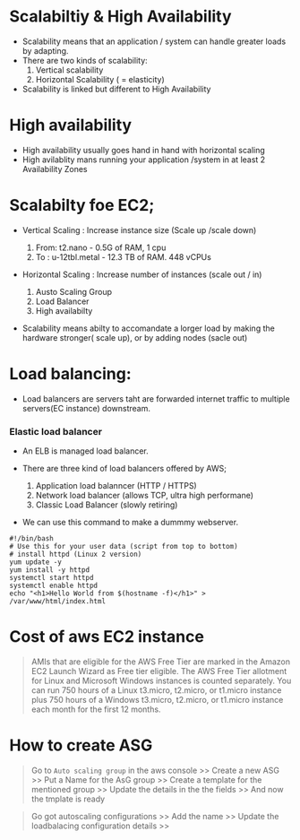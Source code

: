 # Scalabiltiy & High Availability
* Scalability means that an application / system can handle greater loads by adapting.
* There are two kinds of scalability:
   1. Vertical scalability
   2. Horizontal Scalability ( = elasticity)
* Scalability is linked but different to High Availability

# High availability
* High availability usually goes hand in hand with horizontal scaling
* High avilablity mans running your application /system in at least 2 Availability Zones

# Scalabilty foe EC2;
* Vertical Scaling : Increase instance size (Scale up /scale down)
   1. From: t2.nano - 0.5G of RAM, 1 cpu
   2. To : u-12tbl.metal - 12.3 TB of RAM. 448 vCPUs

* Horizontal Scaling : Increase number of instances (scale out / in)
   1. Austo Scaling Group
   2. Load Balancer
   3. High availabilty

* Scalability means abilty to accomandate a lorger load by making the hardware stronger( scale up), or by adding nodes (sacle out)

# Load balancing:
* Load balancers are servers taht are forwarded internet traffic to multiple servers(EC instance) downstream.

### Elastic load balancer
* An ELB is managed load balancer.
* There are three kind of load balancers offered by AWS;
    1. Application load balanncer (HTTP / HTTPS)
    2. Network load balancer (allows TCP, ultra high performane)
    3. Classic Load Balancer (slowly retiring)

* We can use this command to make a dummmy webserver.
```
#!/bin/bash
# Use this for your user data (script from top to bottom)
# install httpd (Linux 2 version)
yum update -y
yum install -y httpd
systemctl start httpd
systemctl enable httpd
echo "<h1>Hello World from $(hostname -f)</h1>" > /var/www/html/index.html
```
# Cost of aws EC2 instance

> AMIs that are eligible for the AWS Free Tier are marked in the Amazon EC2 Launch Wizard as Free tier eligible. The AWS Free Tier allotment for Linux and Microsoft Windows instances is counted separately. You can run 750 hours of a Linux t3.micro, t2.micro, or t1.micro instance plus 750 hours of a Windows t3.micro, t2.micro, or t1.micro instance each month for the first 12 months.


# How to create ASG
> Go to `Auto scaling group` in the aws console >> Create a new ASG >> Put a Name for the AsG group >> Create a template for the mentioned group >> Update the details in the the fields >> And now the tmplate is ready

> Go got autoscaling configurations >> Add the name >> Update the loadbalacing configuration details >>